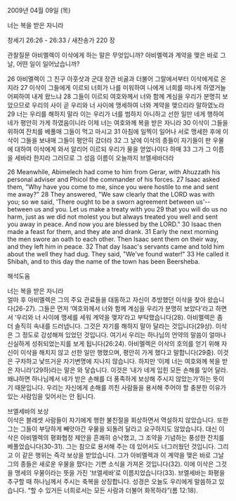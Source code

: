 2009년 04월 09일 (목)

너는 복을 받은 자니라



창세기 26:26 - 26:33 / 새찬송가 220 장


관찰질문
아비멜렉이 이삭에게 하는 말은 무엇입니까?
아비멜렉과 계약을 맺은 바로 그날, 어떤 일이 일어났습니까?

26 아비멜렉이 그 친구 아훗삿과 군대 장관 비골과 더불어 그랄에서부터 이삭에게로 온지라 27 이삭이 그들에게 이르되 너희가 나를 미워하여 나에게 너희를 떠나게 하였거늘 어찌하여 내게 왔느냐 28 그들이 이르되 여호와께서 너와 함께 계심을 우리가 분명히 보았으므로 우리의 사이 곧 우리와 너 사이에 맹세하여 너와 계약을 맺으리라 말하였노라 29 너는 우리를 해하지 말라 이는 우리가 너를 범하지 아니하고 선한 일만 네게 행하여 네가 평안히 가게 하였음이니라 이제 너는 여호와께 복을 받은 자니라 30 이삭이 그들을 위하여 잔치를 베풀매 그들이 먹고 마시고 31 아침에 일찍이 일어나 서로 맹세한 후에 이삭이 그들을 보내매 그들이 평안히 갔더라 32 그 날에 이삭의 종들이 자기들이 판 우물에 대하여 이삭에게 와서 알리어 이르되 우리가 물을 얻었나이다 하매 
33 그가 그 이름을 세바라 한지라 그러므로 그 성읍 이름이 오늘까지 브엘세바더라  

26 Meanwhile, Abimelech had come to him from Gerar, with Ahuzzath his personal adviser and Phicol the commander of his forces. 27 Isaac asked them, "Why have you come to me, since you were hostile to me and sent me away?" 28 They answered, "We saw clearly that the LORD was with you; so we said, 'There ought to be a sworn agreement between us'-- between us and you. Let us make a treaty with you 29 that you will do us no harm, just as we did not molest you but always treated you well and sent you away in peace. And now you are blessed by the LORD." 30 Isaac then made a feast for them, and they ate and drank. 31 Early the next morning the men swore an oath to each other. Then Isaac sent them on their way, and they left him in peace. 
32 That day Isaac's servants came and told him about the well they had dug. They said, "We've found water!" 33 He called it Shibah, and to this day the name of the town has been Beersheba.

해석도움





너는 복을 받은 자니라  
얼마 후 아비멜렉은 그의 주요 관료들을 대동하고 자신이 추방했던 이삭을 찾아 왔습니다(26-27). 그들은 먼저 ‘여호와께서 너와 함께 계심을 우리가 분명히 보았다’라고 하면서 ‘우리와 너 사이에 맹세를 세워 계약을 맺자’라고 부탁했습니다(28). 아비멜렉은 좀 더 솔직히 속내를 드러냅니다. 그것은 자기를 해하지 말아 달라는 것입니다(29상). 이삭은 그 정도로 강성해져 있었던 것입니다. 여기서 우리는 하나님의 언약의 말씀이 얼마나 신실하게 성취되었는지를 보게 됩니다(26:24). 아비멜렉은 이삭의 호의를 얻기 위해 자신이 이삭을 해치지 않고 선한 일만 행했으며, 평안히 가게 했다고 말합니다(29중). 이것은 구차하고 낯뜨거운 자기변명에 지나지 않습니다. 하지만 ‘이제 너는 여호와께 복을 받은 자니라’(29하)라는 말은 와 닿습니다. 이것은 ‘내가 네게 입힌 모든 손해를 잊어 달라. 왜냐하면 하나님께서 네가 받은 손해를 더 풍족하게 보상해 주시지 않았는가’하는 뜻이기 때문입니다. 우리는 자신에게 손해를 끼친 사람들을 용서해 주어야 할 충분한 이유가 있는 사람임을 잊어서는 안 됩니다.         

브엘세바의 보상  
이삭은 블레셋 사람들이 자기에게 행한 불친절을 회상하면서 역설하지 않았습니다. 또한 그는 그들이 부당하게 빼앗아간 우물을 되돌려 달라고 요구하지도 않았습니다. 대신 이삭은 아비멜렉의 평화협정 제안을 흔쾌히 승낙했고, 그 조약을 기념하는 풍성한 잔치를 베풀었습니다(30-31). 그는 참으로 용서해 주는 데 있어서도 너그러웠던 것입니다. 그리고 이 같은 행위는 즉각 보상을 받았습니다. 그가 아비멜렉과 이 계약을 맺은 바로 그날 그의 종들은 새로운 우물을 팠다는 기쁜 소식을 가져온 것입니다(32). 이에 이삭은 그것을 맹세의 우물이라는 뜻을 가진 ‘브엘세바’로 이름지었습니다(33). 브엘세바는 화평을 추구할 때 하나님께서 주시는 축복을 상징합니다. 성경은 오늘도 우리에게 말씀하고 있습니다. “할 수 있거든 너희로서는 모든 사람과 더불어 화목하라”(롬 12:18).